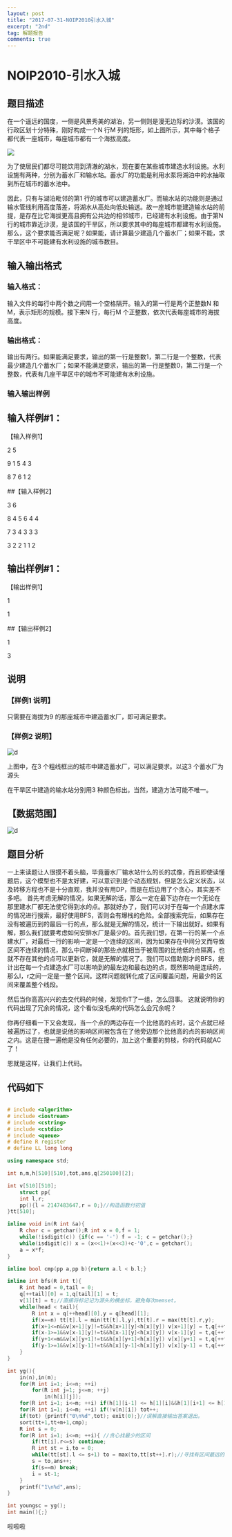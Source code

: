 ```yaml
---
layout: post
title: "2017-07-31-NOIP2010引水入城"
excerpt: "2nd"
tag: 解题报告
comments: true
---
```


# NOIP2010-引水入城

## 题目描述

在一个遥远的国度，一侧是风景秀美的湖泊，另一侧则是漫无边际的沙漠。该国的行政区划十分特殊，刚好构成一个N 行M 列的矩形，如上图所示，其中每个格子都代表一座城市，每座城市都有一个海拔高度。

![](https://cdn.luogu.org/upload/pic/299.png)

为了使居民们都尽可能饮用到清澈的湖水，现在要在某些城市建造水利设施。水利设施有两种，分别为蓄水厂和输水站。蓄水厂的功能是利用水泵将湖泊中的水抽取到所在城市的蓄水池中。

因此，只有与湖泊毗邻的第1 行的城市可以建造蓄水厂。而输水站的功能则是通过输水管线利用高度落差，将湖水从高处向低处输送。故一座城市能建造输水站的前提，是存在比它海拔更高且拥有公共边的相邻城市，已经建有水利设施。由于第N 行的城市靠近沙漠，是该国的干旱区，所以要求其中的每座城市都建有水利设施。那么，这个要求能否满足呢？如果能，请计算最少建造几个蓄水厂；如果不能，求干旱区中不可能建有水利设施的城市数目。

## 输入输出格式

### 输入格式：

输入文件的每行中两个数之间用一个空格隔开。输入的第一行是两个正整数N 和M，表示矩形的规模。接下来N 行，每行M 个正整数，依次代表每座城市的海拔高度。

### 输出格式：

输出有两行。如果能满足要求，输出的第一行是整数1，第二行是一个整数，代表最少建造几个蓄水厂；如果不能满足要求，输出的第一行是整数0，第二行是一个整数，代表有几座干旱区中的城市不可能建有水利设施。

### 输入输出样例

## 输入样例#1：

【输入样例1】

2 5

9 1 5 4 3

8 7 6 1 2

##【输入样例2】

3 6

8 4 5 6 4 4

7 3 4 3 3 3

3 2 2 1 1 2

## 输出样例#1：

【输出样例1】

1

1


##【输出样例2】

1

3



## 说明

### 【样例1 说明】

只需要在海拔为9 的那座城市中建造蓄水厂，即可满足要求。

### 【样例2 说明】

![d](https://cdn.luogu.org/upload/pic/300.png)

上图中，在3 个粗线框出的城市中建造蓄水厂，可以满足要求。以这3 个蓄水厂为源头

在干旱区中建造的输水站分别用3 种颜色标出。当然，建造方法可能不唯一。

## 【数据范围】

![d](https://cdn.luogu.org/upload/pic/301.png)

## 题目分析

一上来读题让人很摸不着头脑，毕竟蓄水厂输水站什么的长的忒像，而且即使读懂题后，这个模型也不是太好建，可以意识到是个动态规划，但是怎么定义状态，以及转移方程也不是十分直观，我并没有用DP，而是在后边用了个贪心，其实差不多吧。
首先考虑无解的情况，如果无解的话，那么一定在最下边存在一个无论在那里建水厂都无法使它得到水的点。那就好办了，我们可以对于在每一个点建水库的情况进行搜索，最好使用BFS，否则会有爆栈的危险。全部搜索完后，如果存在没有被遍历到的最后一行的点，那么就是无解的情况，统计一下输出就好。如果有解，那么我们就要考虑如何安排水厂是最少的。首先我们想，在第一行的某一个点建水厂，对最后一行的影响一定是一个连续的区间，因为如果存在中间分叉而导致区间不连续的情况，那么中间断掉的那些点就相当于被周围的比他低的点隔离，也就不存在其他的点可以更新它，就是无解的情况了。我们可以借助刚才的BFS，统计出在每一个点建造水厂可以影响到的最左边和最右边的点，既然影响是连续的，那么l，r之间一定是一整个区间。这样问题就转化成了区间覆盖问题，用最少的区间来覆盖整个线段。

然后当你高高兴兴的去交代码的时候，发现你T了一组，怎么回事。
这就说明你的代码出现了冗余的情况，这个看似没毛病的代码怎么会冗余呢？

你再仔细看一下又会发现，当一个点的两边存在一个比他高的点时，这个点就已经被遍历过了，也就是说他的影响区间被包含在了他旁边那个比他高的点的影响区间之内。这是在搜一遍他是没有任何必要的，加上这个重要的剪枝，你的代码就AC了！

恩就是这样，让我们上代码。

## 代码如下

```cpp

# include <algorithm>
# include <iostream>
# include <cstring>
# include <cstdio>
# include <queue>
# define R register
# define LL long long

using namespace std;

int n,m,h[510][510],tot,ans,q[250100][2];

int v[510][510];
    struct pp{
    int l,r;
    pp(){l = 2147483647,r = 0;}//构造函数付初值
}tt[510];

inline void in(R int &a){
    R char c = getchar();R int x = 0,f = 1;
    while(!isdigit(c)) {if(c == '-') f = -1; c = getchar();}
    while(isdigit(c)) x = (x<<1)+(x<<3)+c-'0',c = getchar();
    a = x*f;
}

inline bool cmp(pp a,pp b){return a.l < b.l;}

inline int bfs(R int t){
    R int head = 0,tail = 0;
    q[++tail][0] = 1,q[tail][1] = t;
	v[1][t] = t;//直接将标记记为源头的横坐标，避免每次memset。
    while(head < tail){
        R int x = q[++head][0],y = q[head][1];
        if(x==n) tt[t].l = min(tt[t].l,y),tt[t].r = max(tt[t].r,y);
        if(x+1<=n&&v[x+1][y]!=t&&h[x+1][y]<h[x][y]) v[x+1][y] = t,q[++tail][0] = x+1,q[tail][1] = y;//一定要在里打标记，不然会死的很惨。
        if(x-1>=1&&v[x-1][y]!=t&&h[x-1][y]<h[x][y]) v[x-1][y] = t,q[++tail][0] = x-1,q[tail][1] = y;
        if(y+1<=m&&v[x][y+1]!=t&&h[x][y+1]<h[x][y]) v[x][y+1] = t,q[++tail][0] = x,q[tail][1] = y+1;
        if(y-1>=1&&v[x][y-1]!=t&&h[x][y-1]<h[x][y]) v[x][y-1] = t,q[++tail][0] = x,q[tail][1] = y-1;
    }
}

int yg(){
    in(n),in(m);
    for(R int i=1; i<=n; ++i)
        for(R int j=1; j<=m; ++j)
            in(h[i][j]);
    for(R int i=1; i<=m; ++i) if(h[1][i-1] <= h[1][i]&&h[1][i+1] <= h[1][i])  bfs(i);//重要的剪枝
    for(R int i=1; i<=m; ++i) if(!v[n][i]) tot++;
    if(tot) {printf("0\n%d",tot); exit(0);}//误解直接输出答案退出。
    sort(tt+1,tt+m+1,cmp);
    R int s = 0;
    for(R int i=1; i<=m; ++i){ //贪心找最少的区间
        if(tt[i].r<=s) continue;
        R int st = i,to = 0;
        while(tt[st].l <= s+1) to = max(to,tt[st++].r);//寻找有区间最远的区间最优
        s = to,ans++;
        if(s==m) break;
        i = st-1;
    }
    printf("1\n%d",ans);
}

int youngsc = yg();
int main(){;}
```
啦啦啦
